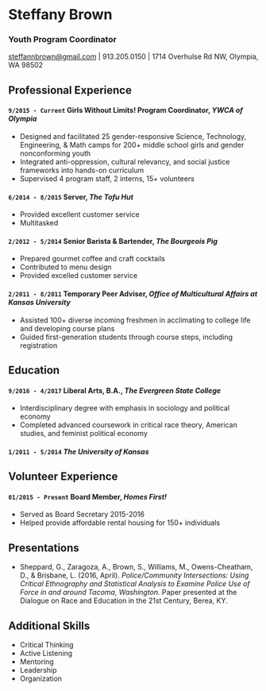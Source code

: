 # Steffany Brown
### Youth Program Coordinator

<div id="contact">
<a href="mailto:steffannbrown@gmail.com">steffannbrown@gmail.com</a>
| 913.205.0150 | 1714 Overhulse Rd NW, Olympia, WA 98502
</div>


## Professional Experience

#### `9/2015 - Current` __Girls Without Limits! Program Coordinator__, *YWCA of Olympia*

- Designed	and	facilitated	25	gender-responsive Science, Technology, Engineering, & Math camps for 200+ middle school girls and gender nonconforming youth
- Integrated anti-oppression, cultural relevancy, and social justice frameworks into	hands-on curriculum
- Supervised 4 program staff, 2 interns, 15+ volunteers


#### `6/2014 - 8/2015` __Server__, *The Tofu Hut*

- Provided excellent customer service
- Multitasked


#### `2/2012 - 5/2014` __Senior Barista & Bartender__, *The Bourgeois Pig*

- Prepared gourmet coffee and craft cocktails
- Contributed to menu design
- Provided excelled customer service


#### `2/2011 - 8/2011` __Temporary Peer Adviser__, *Office of Multicultural Affairs at Kansas University*

- Assisted 100+ diverse incoming freshmen in acclimating to college life and developing course plans
- Guided first-generation students through course steps, including registration


## Education

#### `9/2016 - 4/2017` Liberal Arts, B.A., *__The Evergreen State College__*
- Interdisciplinary	degree with	emphasis in sociology and political economy 
- Completed advanced coursework in critical race theory, American studies, and feminist political economy

#### `1/2011 - 5/2014` *__The University of Kansas__*


## Volunteer Experience

#### `01/2015 - Present` Board Member, *Homes First!*
- Served as	Board Secretary	2015-2016
- Helped provide affordable rental housing for 150+ individuals


## Presentations
- Sheppard,	G.,	Zaragoza,	A.,	Brown,	S.,	Williams,	M.,	Owens-Cheatham,	D.,	& Brisbane,	L.	(2016,	April).	*Police/Community	Intersections:	Using	Critical Ethnography	and	Statistical	Analysis	to	Examine	Police	Use	of	Force	in	and around	Tacoma,	Washington.* Paper	presented	at	the	Dialogue	on	Race	and Education	in	the	21st	Century,	Berea,	KY.


## Additional Skills
- Critical Thinking
- Active Listening
- Mentoring
- Leadership
- Organization





